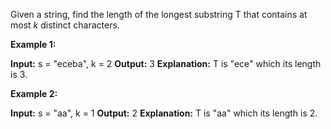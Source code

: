 
Given a string, find the length of the longest substring T that contains at most  _k_  distinct characters.

**Example 1:**

**Input:** s = "eceba", k = 2
**Output:** 3
**Explanation:** T is "ece" which its length is 3.

**Example 2:**

**Input:** s = "aa", k = 1
**Output:** 2
**Explanation:** T is "aa" which its length is 2.